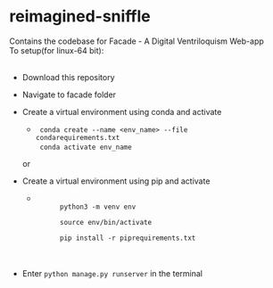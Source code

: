 # reimagined-sniffle
Contains the codebase for Facade - A Digital Ventriloquism Web-app
<br>
To setup(for linux-64 bit):<br>      
	</pre>
  - Download this repository
  - Navigate to facade folder
  - Create a virtual environment using conda and activate
  	- <code> conda create --name <env_name> --file condarequirements.txt</code><br>
	<code> conda activate env_name </code>

	or
  - Create a virtual environment using pip and activate
  	- <code>
			python3 -m venv env <br>
			source env/bin/activate <br>
			pip install -r piprequirements.txt</code>
	<br>
	<br>
  - Enter <code>python manage.py runserver</code> in the terminal
